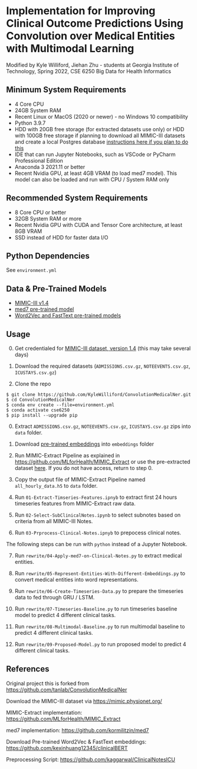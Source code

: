 # Implementation for Improving Clinical Outcome Predictions Using Convolution over Medical Entities with Multimodal Learning

Modified by Kyle Williford, Jiehan Zhu - students at Georgia Institute of Technology, Spring 2022, CSE 6250 Big Data for Health Informatics

## Minimum System Requirements
* 4 Core CPU
* 24GB System RAM
* Recent Linux or MacOS (2020 or newer) - no Windows 10 compatibility
* Python 3.9.7
* HDD with 20GB free storage (for extracted datasets use only) or HDD with 100GB free storage if planning to download all MIMIC-III datasets and create a local Postgres database [instructions here if you plan to do this](https://github.com/MIT-LCP/mimic-code/blob/main/mimic-iii/buildmimic/postgres/README.md)
* IDE that can run Jupyter Notebooks, such as VSCode or PyCharm Professional Edition
* Anaconda 3 2021.11 or better
* Recent Nvidia GPU, at least 4GB VRAM (to load med7 model). This model can also be loaded and run with CPU / System RAM only

## Recommended System Requirements
* 8 Core CPU or better
* 32GB System RAM or more
* Recent Nvidia GPU with CUDA and Tensor Core architecture, at least 8GB VRAM
* SSD instead of HDD for faster data I/O

## Python Dependencies
See `environment.yml`

## Data & Pre-Trained Models
* [MIMIC-III v1.4](https://physionet.org/content/mimiciii/1.4/)
* [med7 pre-trained model](https://github.com/kormilitzin/med7)
* [Word2Vec and FastText pre-trained models](https://github.com/kexinhuang12345/clinicalBERT)

## Usage

0. Get credentialed for [MIMIC-III dataset, version 1.4](https://physionet.org/content/mimiciii/1.4/) (this may take several days)

0. Download the required datasets (`ADMISSIONS.csv.gz`, `NOTEEVENTS.csv.gz`, `ICUSTAYS.csv.gz`)

0. Clone the repo  
```
$ git clone https://github.com/KyleWilliford/ConvolutionMedicalNer.git
$ cd ConvolutionMedicalNer
$ conda env create --file=environment.yml
$ conda activate cse6250
$ pip install --upgrade pip
```

0. Extract `ADMISSIONS.csv.gz`, `NOTEEVENTS.csv.gz`, `ICUSTAYS.csv.gz` zips into `data` folder.

0. Download [pre-trained embeddings](https://github.com/kexinhuang12345/clinicalBERT) into `embeddings` folder

0. Run MIMIC-Extract Pipeline as explained in https://github.com/MLforHealth/MIMIC_Extract or use the pre-extracted dataset [here](https://console.cloud.google.com/storage/browser/mimic_extract;tab=objects?prefix=&forceOnObjectsSortingFiltering=false). If you do not have access, return to step 0.  

0. Copy the output file of MIMIC-Extract Pipeline named `all_hourly_data.h5` to `data` folder.

0. Run `01-Extract-Timseries-Features.ipnyb` to extract first 24 hours timeseries features from MIMIC-Extract raw data.

0. Run `02-Select-SubClinicalNotes.ipynb` to select subnotes based on criteria from all MIMIC-III Notes.

0. Run `03-Prprocess-Clinical-Notes.ipnyb` to prepocess clinical notes.

The following steps can be run with `python` instead of a Jupyter Notebook.

7. Run `rewrite/04-Apply-med7-on-Clinical-Notes.py` to extract medical entities. 

0. Run `rewrite/05-Represent-Entities-With-Different-Embeddings.py` to convert medical entities into word representations.

0. Run `rewrite/06-Create-Timeseries-Data.py` to prepare the timeseries data to fed through GRU / LSTM.

0. Run `rewrite/07-Timeseries-Baseline.py` to run timeseries baseline model to predict 4 different clinical tasks.

0. Run `rewrite/08-Multimodal-Baseline.py` to run multimodal baseline to predict 4 different clinical tasks.

0. Run `rewrite/09-Proposed-Model.py` to run proposed model to predict 4 different clinical tasks.

## References

Original project this is forked from https://github.com/tanlab/ConvolutionMedicalNer

Download the MIMIC-III dataset via https://mimic.physionet.org/

MIMIC-Extract implementation: https://github.com/MLforHealth/MIMIC_Extract

med7 implementation: https://github.com/kormilitzin/med7

Download Pre-trained Word2Vec & FastText embeddings: https://github.com/kexinhuang12345/clinicalBERT

Preprocessing Script: https://github.com/kaggarwal/ClinicalNotesICU


